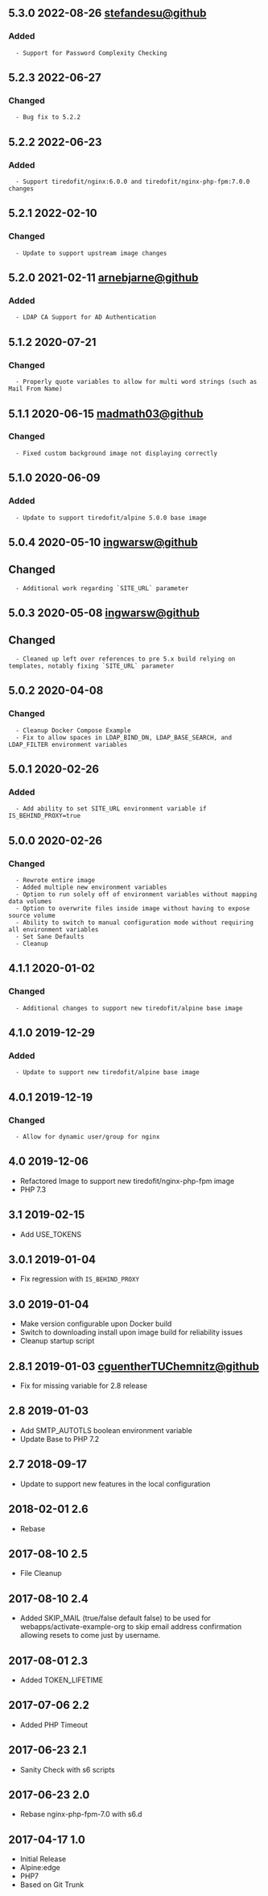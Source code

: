 ## 5.3.0 2022-08-26 <stefandesu@github>

   ### Added
      - Support for Password Complexity Checking


## 5.2.3 2022-06-27 <dave at tiredofit dot ca>

   ### Changed
      - Bug fix to 5.2.2


## 5.2.2 2022-06-23 <dave at tiredofit dot ca>

   ### Added
      - Support tiredofit/nginx:6.0.0 and tiredofit/nginx-php-fpm:7.0.0 changes


## 5.2.1 2022-02-10 <dave at tiredofit dot ca>

   ### Changed
      - Update to support upstream image changes


## 5.2.0 2021-02-11 <arnebjarne@github>

   ### Added
      - LDAP CA Support for AD Authentication


## 5.1.2 2020-07-21 <dave at tiredofit dot ca>

   ### Changed
      - Properly quote variables to allow for multi word strings (such as Mail From Name)


## 5.1.1 2020-06-15 <madmath03@github>

   ### Changed
      - Fixed custom background image not displaying correctly


## 5.1.0 2020-06-09 <dave at tiredofit dot ca>

   ### Added
      - Update to support tiredofit/alpine 5.0.0 base image


## 5.0.4 2020-05-10 <ingwarsw@github>

   ## Changed
      - Additional work regarding `SITE_URL` parameter


## 5.0.3 2020-05-08 <ingwarsw@github>

   ## Changed
      - Cleaned up left over references to pre 5.x build relying on templates, notably fixing `SITE_URL` parameter


## 5.0.2 2020-04-08 <dave at tiredofit dot ca>

   ### Changed
      - Cleanup Docker Compose Example
      - Fix to allow spaces in LDAP_BIND_DN, LDAP_BASE_SEARCH, and LDAP_FILTER environment variables


## 5.0.1 2020-02-26 <dave at tiredofit dot ca>

   ### Added
      - Add ability to set SITE_URL environment variable if IS_BEHIND_PROXY=true


## 5.0.0 2020-02-26 <dave at tiredofit dot ca>

   ### Changed
      - Rewrote entire image
      - Added multiple new environment variables
      - Option to run solely off of environment variables without mapping data volumes
      - Option to overwrite files inside image without having to expose source volume
      - Ability to switch to manual configuration mode without requiring all environment variables
      - Set Sane Defaults
      - Cleanup
      
      
## 4.1.1 2020-01-02 <dave at tiredofit dot ca>

   ### Changed
      - Additional changes to support new tiredofit/alpine base image


## 4.1.0 2019-12-29 <dave at tiredofit dot ca>

   ### Added
      - Update to support new tiredofit/alpine base image


## 4.0.1 2019-12-19 <dave at tiredofit dot ca>

   ### Changed
      - Allow for dynamic user/group for nginx


## 4.0 2019-12-06 <dave at tiredofit dot ca>

* Refactored Image to support new tiredofit/nginx-php-fpm image
* PHP 7.3

## 3.1 2019-02-15 <dave at tiredofit dot ca>

* Add USE_TOKENS

## 3.0.1 2019-01-04 <dave at tiredofit dot ca>

* Fix regression with `IS_BEHIND_PROXY`

## 3.0 2019-01-04 <dave at tiredofit dot ca>

* Make version configurable upon Docker build
* Switch to downloading install upon image build for reliability issues
* Cleanup startup script 

## 2.8.1 2019-01-03 <cguentherTUChemnitz@github>

* Fix for missing variable for 2.8 release

## 2.8 2019-01-03 <dave at tiredofit dot ca>

* Add SMTP_AUTOTLS boolean environment variable
* Update Base to PHP 7.2

## 2.7 2018-09-17 <dave at tiredofit dot ca>

* Update to support new features in the local configuration

## 2018-02-01 2.6 <dave at tiredofit dot ca>

* Rebase

## 2017-08-10 2.5 <dave at tiredofit dot ca>

* File Cleanup

## 2017-08-10 2.4 <dave at tiredofit dot ca>

* Added SKIP_MAIL (true/false default false) to be used for webapps/activate-example-org to skip email 
  address confirmation allowing resets to come just by username.

## 2017-08-01 2.3 <dave at tiredofit dot ca>

* Added TOKEN_LIFETIME

## 2017-07-06 2.2 <dave at tiredofit dot ca>

* Added PHP Timeout

## 2017-06-23 2.1 <dave at tiredofit dot ca>

* Sanity Check with s6 scripts

## 2017-06-23 2.0 <dave at tiredofit dot ca>

* Rebase nginx-php-fpm-7.0 with s6.d

## 2017-04-17 1.0 <dave at tiredofit dot ca>
	
* Initial Release
* Alpine:edge
* PHP7
* Based on Git Trunk
